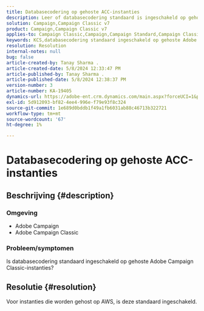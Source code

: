 ```yaml
---
title: Databasecodering op gehoste ACC-instanties
description: Leer of databasecodering standaard is ingeschakeld op gehoste Adobe Campaign Classic-instanties.
solution: Campaign,Campaign Classic v7
product: Campaign,Campaign Classic v7
applies-to: Campaign Classic,Campaign,Campaign Standard,Campaign Classic v7
keywords: KCS,databasecodering standaard ingeschakeld op gehoste Adobe Campaign
resolution: Resolution
internal-notes: null
bug: false
article-created-by: Tanay Sharma .
article-created-date: 5/8/2024 12:33:47 PM
article-published-by: Tanay Sharma .
article-published-date: 5/8/2024 12:38:37 PM
version-number: 3
article-number: KA-19405
dynamics-url: https://adobe-ent.crm.dynamics.com/main.aspx?forceUCI=1&pagetype=entityrecord&etn=knowledgearticle&id=ca348334-370d-ef11-9f8a-6045bd026dc7
exl-id: 5d912093-bf82-4ee4-996e-f79e93f8c324
source-git-commit: 1e689d0bddb1f49a1fb6031ab88c46713b322721
workflow-type: tm+mt
source-wordcount: '67'
ht-degree: 1%

---
```


# Databasecodering op gehoste ACC-instanties

## Beschrijving {#description}


### Omgeving

- Adobe Campaign
- Adobe Campaign Classic


### Probleem/symptomen

Is databasecodering standaard ingeschakeld op gehoste Adobe Campaign Classic-instanties?


## Resolutie {#resolution}


Voor instanties die worden gehost op AWS, is deze standaard ingeschakeld.
